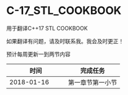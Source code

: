 # C-17_STL_COOKBOOK

用于翻译C++17 STL COOKBOOK

如果翻译有问题，请及时联系我。我会及时更正！

预计每周更新一到两节内容


| 时间                | 完成任务                    |
|-----                | -------                   |
|2018-01-16          | 第一章节第一小节              |
